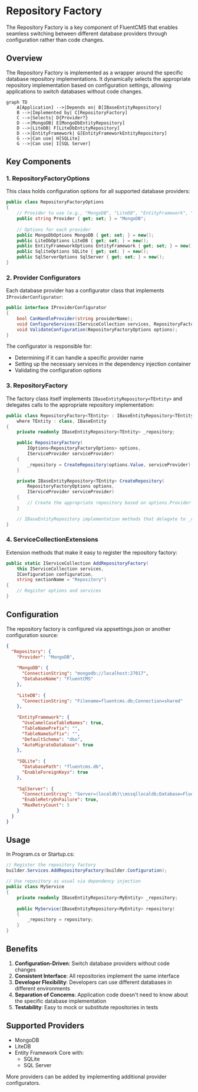 # Repository Factory

The Repository Factory is a key component of FluentCMS that enables seamless switching between different database providers through configuration rather than code changes.

## Overview

The Repository Factory is implemented as a wrapper around the specific database repository implementations. It dynamically selects the appropriate repository implementation based on configuration settings, allowing applications to switch databases without code changes.

```mermaid
graph TD
    A[Application] -->|Depends on| B[IBaseEntityRepository]
    B -->|Implemented by| C[RepositoryFactory]
    C -->|Selects| D{Provider?}
    D -->|MongoDB| E[MongoDbEntityRepository]
    D -->|LiteDB| F[LiteDbEntityRepository]
    D -->|EntityFramework| G[EntityFrameworkEntityRepository]
    G -->|Can use| H[SQLite]
    G -->|Can use| I[SQL Server]
```

## Key Components

### 1. RepositoryFactoryOptions

This class holds configuration options for all supported database providers:

```csharp
public class RepositoryFactoryOptions
{
    // Provider to use (e.g., "MongoDB", "LiteDB", "EntityFramework", "SQLite", "SqlServer")
    public string Provider { get; set; } = "MongoDB";
    
    // Options for each provider
    public MongoDbOptions MongoDB { get; set; } = new();
    public LiteDbOptions LiteDB { get; set; } = new();
    public EntityFrameworkOptions EntityFramework { get; set; } = new();
    public SqliteOptions SQLite { get; set; } = new();
    public SqlServerOptions SqlServer { get; set; } = new();
}
```

### 2. Provider Configurators

Each database provider has a configurator class that implements `IProviderConfigurator`:

```csharp
public interface IProviderConfigurator
{
    bool CanHandleProvider(string providerName);
    void ConfigureServices(IServiceCollection services, RepositoryFactoryOptions options);
    void ValidateConfiguration(RepositoryFactoryOptions options);
}
```

The configurator is responsible for:
- Determining if it can handle a specific provider name
- Setting up the necessary services in the dependency injection container
- Validating the configuration options

### 3. RepositoryFactory

The factory class itself implements `IBaseEntityRepository<TEntity>` and delegates calls to the appropriate repository implementation:

```csharp
public class RepositoryFactory<TEntity> : IBaseEntityRepository<TEntity> 
    where TEntity : class, IBaseEntity
{
    private readonly IBaseEntityRepository<TEntity> _repository;

    public RepositoryFactory(
        IOptions<RepositoryFactoryOptions> options,
        IServiceProvider serviceProvider)
    {
        _repository = CreateRepository(options.Value, serviceProvider);
    }

    private IBaseEntityRepository<TEntity> CreateRepository(
        RepositoryFactoryOptions options,
        IServiceProvider serviceProvider)
    {
        // Create the appropriate repository based on options.Provider
    }

    // IBaseEntityRepository implementation methods that delegate to _repository
}
```

### 4. ServiceCollectionExtensions

Extension methods that make it easy to register the repository factory:

```csharp
public static IServiceCollection AddRepositoryFactory(
    this IServiceCollection services, 
    IConfiguration configuration, 
    string sectionName = "Repository")
{
    // Register options and services
}
```

## Configuration

The repository factory is configured via appsettings.json or another configuration source:

```json
{
  "Repository": {
    "Provider": "MongoDB",
    
    "MongoDB": {
      "ConnectionString": "mongodb://localhost:27017",
      "DatabaseName": "FluentCMS"
    },
    
    "LiteDB": {
      "ConnectionString": "Filename=fluentcms.db;Connection=shared"
    },
    
    "EntityFramework": {
      "UseCamelCaseTableNames": true,
      "TableNamePrefix": "",
      "TableNameSuffix": "",
      "DefaultSchema": "dbo",
      "AutoMigrateDatabase": true
    },
    
    "SQLite": {
      "DatabasePath": "fluentcms.db",
      "EnableForeignKeys": true
    },
    
    "SqlServer": {
      "ConnectionString": "Server=(localdb)\\mssqllocaldb;Database=FluentCMS;Trusted_Connection=True;",
      "EnableRetryOnFailure": true,
      "MaxRetryCount": 5
    }
  }
}
```

## Usage

In Program.cs or Startup.cs:

```csharp
// Register the repository factory
builder.Services.AddRepositoryFactory(builder.Configuration);

// Use repository as usual via dependency injection
public class MyService
{
    private readonly IBaseEntityRepository<MyEntity> _repository;
    
    public MyService(IBaseEntityRepository<MyEntity> repository)
    {
        _repository = repository;
    }
}
```

## Benefits

1. **Configuration-Driven**: Switch database providers without code changes
2. **Consistent Interface**: All repositories implement the same interface
3. **Developer Flexibility**: Developers can use different databases in different environments
4. **Separation of Concerns**: Application code doesn't need to know about the specific database implementation
5. **Testability**: Easy to mock or substitute repositories in tests

## Supported Providers

- MongoDB
- LiteDB
- Entity Framework Core with:
  - SQLite
  - SQL Server

More providers can be added by implementing additional provider configurators.
